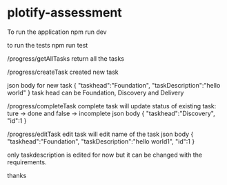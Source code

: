 # plotify-assessment

To run the application 
npm run dev

to run the tests 
npm run test


/progress/getAllTasks
return all the tasks

/progress/createTask
created new task 

json body for new task {
    "taskhead":"Foundation",
    "taskDescription":"hello world"
}
task head can be Foundation, Discovery and Delivery


/progress/completeTask
complete task will update status of existing task: ture -> done and false -> incomplete
json body
{
    "taskhead":"Discovery",
    "id":1
}


/progress/editTask
edit task will edit name of the task 
json body
{
    "taskhead":"Foundation",
    "taskDescription":"hello world1",
    "id":1
}

only taskdescription is edited for now but it can be changed with the requirements.

thanks
